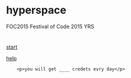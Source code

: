 # hyperspace
FOC2015
Festival of Code 2015 YRS


<html>
	<head>
		<title></title>
	</head>
	<body><h1></h1>
		<p><a href="">start</a></p>
		<p><a href="">help</a></p>
		
		<p>you will get ____ credets evry day</p>
	
	
</html>
